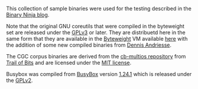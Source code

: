 This collection of sample binaries were used for the testing described in the [Binary Ninja blog](https://binary.ninja/2017/11/06/architecture-agnostic-function-detection-in-binaries.html).

Note that the original GNU coreutils that were compiled in the byteweight set are released under the [GPLv3](http://gnu.org/licenses/gpl.html) or later. They are distribuetd here in the same form that they are available in the [Byteweight](http://security.ece.cmu.edu/byteweight/) VM available [here](http://security.ece.cmu.edu/byteweight/ByteWeight_alpha.ova) with the addition of some new compiled binaries from [Dennis Andriesse](https://syssec.mistakenot.net/).

The CGC corpus binaries are derived from the [cb-multios repository](http://archive.darpa.mil/cybergrandchallenge/) from [Trail of Bits](https://www.trailofbits.com/) and are licensed under the [MIT license](https://github.com/trailofbits/cb-multios/blob/master/LICENSE).

Busybox was compiled from [BusyBox](https://busybox.net/about.html) version [1.24.1](http://busybox.net/downloads/busybox-1.24.1.tar.bz2) which is released under the [GPLv2](https://busybox.net/license.html).
